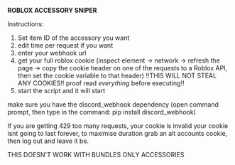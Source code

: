 **ROBLOX ACCESSORY SNIPER**

Instructions:
1. Set item ID of the accessory you want
2. edit time per request if you want
3. enter your webhook url
4. get your full roblox cookie (inspect element -> network -> refresh the page -> copy the cookie header on one of the requests to a Roblox API, then set the cookie variable to that header)
!!THIS WILL NOT STEAL ANY COOKIES!! proof read _everything_ before executing!!
5. start the script and it will start

make sure you have the discord_webhook dependency (open command prompt, then type in the command: pip install discord_webhook)

If you are getting 429 too many requests, your cookie is invalid
your cookie isnt going to last forever, to maximise duration grab an alt accounts cookie, then log out and leave it be.

THIS DOESN'T WORK WITH BUNDLES ONLY ACCESSORIES
